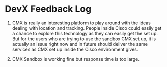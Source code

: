 DevX Feedback Log
============================

1. CMX is really an interesting platform to play around with the ideas dealing with location and tracking. People inside Cisco could easily get a chance to explore this technology as they can easily get the set up. But for the users who are trying to use the sandbox CMX set up, it is  actually an issue right now and in future should deliver the same services as CMX set up inside the Cisco environment gives.

2. CMX Sandbox is working fine but response time is too large. 





